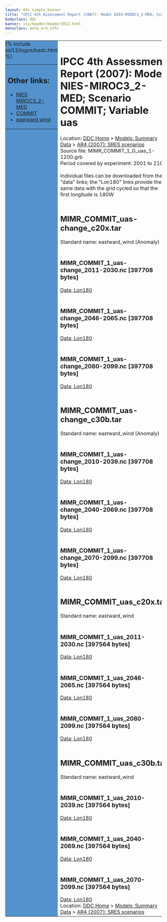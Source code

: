 ```yaml
---
layout: ddc_simple_banner
title: "IPCC 4th Assessment Report (2007): Model NIES-MIROC3_2-MED; Scenario COMMIT; Variable uas"
bodyclass: ddc
banner: ssi/header/Header2012.html
menuclass: auto_ar4_info
---
```



<table width="100%" border="0" cellspacing="0" cellpadding="0" style="border-collapse: collapse;">
<tr style="margin:0;padding:0;border:0;">
<td style="margin:0;padding:0;border:0;height:1pt;width:150pt;background:#5492CD;" valign="top" >

<div id="lh-col2" class="auto_ar4_info">
<table class="menumain" bgcolor="#5492CD" cellspacing="0" width="100%" border="0">
<tr><td>
<h2> Other links:</h2>
<ul>
<li><a href="/auto/ar4/model-NIES-MIROC3_2-MED.html">NIES<br/>MIROC3_2-MED</a></li>
<li><a href="/auto/ar4/scenario-COMMIT.html">COMMIT</a></li>
<li><a href="/auto/ar4/var-eastward_wind.html">eastward wind</a></li>
</ul>
</td></tr>
{% include ssi12/logos/badc.html %}
</table>
</div>
</td>
<td><h1>IPCC 4th Assessment Report (2007): Model NIES-MIROC3_2-MED; Scenario COMMIT; Variable uas</h1>

<!-- Breadcrumb1 -->
<div id="breadcrumb1" align="left">
Location: <a href="/index.html">DDC Home</a> > <a href="/sim/gcm_clim/">Models: Summary Data</a>
> <a href="/sim/gcm_clim/SRES_AR4/index.html">AR4 (2007): SRES scenarios</a>
</div>
<!-- End of Breadcrumb1 -->Source file: MIMR_COMMIT_1_G_uas_1-1200.grb
<br/>
Period covered by experiment: 2001 to 2100<br/>
<br/>Individual files can be downloaded from the "data" links; the "Lon180" links provide the same data
         with the grid cycled so that the first longitude is 180W<br/>
<br/><h2>MIMR_COMMIT_uas-change_c20x.tar</h2>
Standard name: eastward_wind (Anomaly)<br>
<br/><h3>MIMR_COMMIT_1_uas-change_2011-2030.nc [397708 bytes]</h3>
<a href="/cgi-bin/downl/ar4_nc/uas/MIMR_COMMIT_1_uas-change_2011-2030.nc">Data; </a><a href="/cgi-bin/downl/ar4_nc/uas/MIMR_COMMIT_1_uas-change_2011-2030.cyto180.nc"> Lon180</a><br/>
<br/><h3>MIMR_COMMIT_1_uas-change_2046-2065.nc [397708 bytes]</h3>
<a href="/cgi-bin/downl/ar4_nc/uas/MIMR_COMMIT_1_uas-change_2046-2065.nc">Data; </a><a href="/cgi-bin/downl/ar4_nc/uas/MIMR_COMMIT_1_uas-change_2046-2065.cyto180.nc"> Lon180</a><br/>
<br/><h3>MIMR_COMMIT_1_uas-change_2080-2099.nc [397708 bytes]</h3>
<a href="/cgi-bin/downl/ar4_nc/uas/MIMR_COMMIT_1_uas-change_2080-2099.nc">Data; </a><a href="/cgi-bin/downl/ar4_nc/uas/MIMR_COMMIT_1_uas-change_2080-2099.cyto180.nc"> Lon180</a><br/>
<br/><h2>MIMR_COMMIT_uas-change_c30b.tar</h2>
Standard name: eastward_wind (Anomaly)<br>
<br/><h3>MIMR_COMMIT_1_uas-change_2010-2039.nc [397708 bytes]</h3>
<a href="/cgi-bin/downl/ar4_nc/uas/MIMR_COMMIT_1_uas-change_2010-2039.nc">Data; </a><a href="/cgi-bin/downl/ar4_nc/uas/MIMR_COMMIT_1_uas-change_2010-2039.cyto180.nc"> Lon180</a><br/>
<br/><h3>MIMR_COMMIT_1_uas-change_2040-2069.nc [397708 bytes]</h3>
<a href="/cgi-bin/downl/ar4_nc/uas/MIMR_COMMIT_1_uas-change_2040-2069.nc">Data; </a><a href="/cgi-bin/downl/ar4_nc/uas/MIMR_COMMIT_1_uas-change_2040-2069.cyto180.nc"> Lon180</a><br/>
<br/><h3>MIMR_COMMIT_1_uas-change_2070-2099.nc [397708 bytes]</h3>
<a href="/cgi-bin/downl/ar4_nc/uas/MIMR_COMMIT_1_uas-change_2070-2099.nc">Data; </a><a href="/cgi-bin/downl/ar4_nc/uas/MIMR_COMMIT_1_uas-change_2070-2099.cyto180.nc"> Lon180</a><br/>
<br/><h2>MIMR_COMMIT_uas_c20x.tar</h2>
Standard name: eastward_wind<br>
<br/><h3>MIMR_COMMIT_1_uas_2011-2030.nc [397564 bytes]</h3>
<a href="/cgi-bin/downl/ar4_nc/uas/MIMR_COMMIT_1_uas_2011-2030.nc">Data; </a><a href="/cgi-bin/downl/ar4_nc/uas/MIMR_COMMIT_1_uas_2011-2030.cyto180.nc"> Lon180</a><br/>
<br/><h3>MIMR_COMMIT_1_uas_2046-2065.nc [397564 bytes]</h3>
<a href="/cgi-bin/downl/ar4_nc/uas/MIMR_COMMIT_1_uas_2046-2065.nc">Data; </a><a href="/cgi-bin/downl/ar4_nc/uas/MIMR_COMMIT_1_uas_2046-2065.cyto180.nc"> Lon180</a><br/>
<br/><h3>MIMR_COMMIT_1_uas_2080-2099.nc [397564 bytes]</h3>
<a href="/cgi-bin/downl/ar4_nc/uas/MIMR_COMMIT_1_uas_2080-2099.nc">Data; </a><a href="/cgi-bin/downl/ar4_nc/uas/MIMR_COMMIT_1_uas_2080-2099.cyto180.nc"> Lon180</a><br/>
<br/><h2>MIMR_COMMIT_uas_c30b.tar</h2>
Standard name: eastward_wind<br>
<br/><h3>MIMR_COMMIT_1_uas_2010-2039.nc [397564 bytes]</h3>
<a href="/cgi-bin/downl/ar4_nc/uas/MIMR_COMMIT_1_uas_2010-2039.nc">Data; </a><a href="/cgi-bin/downl/ar4_nc/uas/MIMR_COMMIT_1_uas_2010-2039.cyto180.nc"> Lon180</a><br/>
<br/><h3>MIMR_COMMIT_1_uas_2040-2069.nc [397564 bytes]</h3>
<a href="/cgi-bin/downl/ar4_nc/uas/MIMR_COMMIT_1_uas_2040-2069.nc">Data; </a><a href="/cgi-bin/downl/ar4_nc/uas/MIMR_COMMIT_1_uas_2040-2069.cyto180.nc"> Lon180</a><br/>
<br/><h3>MIMR_COMMIT_1_uas_2070-2099.nc [397564 bytes]</h3>
<a href="/cgi-bin/downl/ar4_nc/uas/MIMR_COMMIT_1_uas_2070-2099.nc">Data; </a><a href="/cgi-bin/downl/ar4_nc/uas/MIMR_COMMIT_1_uas_2070-2099.cyto180.nc"> Lon180</a><br/>
<!-- Breadcrumb2 -->
<div id="breadcrumb2" align="left">
Location: <a href="/index.html">DDC Home</a> > <a href="/sim/gcm_clim/">Models: Summary Data</a>
> <a href="/sim/gcm_clim/SRES_AR4/index.html">AR4 (2007): SRES scenarios</a>
</div>
<!-- End of Breadcrumb2 --></td></tr></table>
